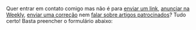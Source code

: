 ---
---

Quer entrar em contato comigo mas não é para [enviar um link], [anunciar na Weekly], [enviar uma correção] nem [falar sobre artigos patrocinados]? Tudo certo! Basta preencher o formulário abaixo:

[enviar um link]: /weekly/enviar-um-link/
[anunciar na weekly]: /weekly/anunciar-na-weekly/
[enviar uma correção]: /artigos/enviar-uma-correcao/
[falar sobre artigos patrocinados]: /artigos/artigos-patrocinados/

